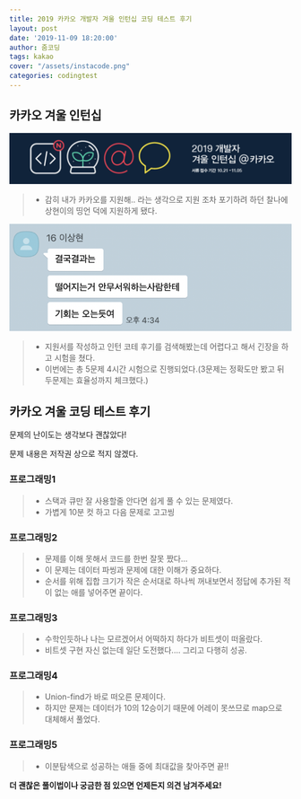 ```yaml
---
title: 2019 카카오 개발자 겨울 인턴십 코딩 테스트 후기
layout: post
date: '2019-11-09 18:20:00'
author: 줌코딩
tags: kakao
cover: "/assets/instacode.png"
categories: codingtest
---
```


## 카카오 겨울 인턴십

![사진](/assets/2019-kakao-intern-1.png)

>* 감히 내가 카카오를 지원해.. 라는 생각으로 지원 조차 포기하려 하던 찰나에 상현이의 띵언 덕에 지원하게 됐다.

![사진](/assets/2019-kakao-intern-2.png)

>* 지원서를 작성하고 인턴 코테 후기를 검색해봤는데 어렵다고 해서 긴장을 하고 시험을 쳤다.
>* 이번에는 총 5문제 4시간 시험으로 진행되었다.(3문제는 정확도만 봤고 뒤 두문제는 효율성까지 체크했다.)

## 카카오 겨울 코딩 테스트 후기

문제의 난이도는 생각보다 괜찮았다!

문제 내용은 저작권 상으로 적지 않겠다.

### 프로그래밍1

>* 스택과 큐만 잘 사용할줄 안다면 쉽게 풀 수 있는 문제였다.
>* 가볍게 10분 컷 하고 다음 문제로 고고씽

### 프로그래밍2

>* 문제를 이해 못해서 코드를 한번 잘못 짰다...
>* 이 문제는 데이터 파씽과 문제에 대한 이해가 중요하다.
>* 순서를 위해 집합 크기가 작은 순서대로 하나씩 꺼내보면서 정답에 추가된 적이 없는 애를 넣어주면 끝이다.

### 프로그래밍3

>* 수학인듯하나 나는 모르겠어서 어떡하지 하다가 비트셋이 떠올랐다.
>* 비트셋 구현 자신 없는데 일단 도전했다.... 그리고 다행히 성공.

### 프로그래밍4

>* Union-find가 바로 떠오른 문제이다.
>* 하지만 문제는 데이터가 10의 12승이기 때문에 어레이 못쓰므로 map으로 대체해서 풀었다.

### 프로그래밍5

>* 이분탐색으로 성공하는 애들 중에 최대값을 찾아주면 끝!!

**더 괜찮은 풀이법이나 궁금한 점 있으면 언제든지 의견 남겨주세요!**